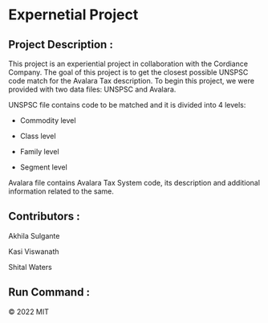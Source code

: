 # Expernetial Project

## Project Description :

This project is an experiential project in collaboration with the Cordiance Company. The goal of this project is to get the closest possible UNSPSC code match for the Avalara Tax description. To begin this project, we were provided with two data files: UNSPSC and Avalara. 

UNSPSC file contains code to be matched and it is divided into 4 levels: 

- Commodity level 

- Class level 

- Family level 

- Segment level 

Avalara file contains Avalara Tax System code, its description and additional information related to the same. 


## Contributors :

Akhila Sulgante 

Kasi Viswanath ![![](https://github.com/remarkablemark.png?size=50)](https://github.com/remarkablemark)

Shital Waters


## Run Command :



© 2022 MIT
